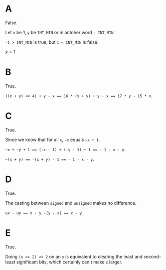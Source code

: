 # A
False.

Let `x` be 1, `y` be `INT_MIN` or in antoher word `- INT_MIN`.

`-1 > INT_MIN` is true, but `1 < INT_MIN` is false.

$x=1$

# B
True.

`((x + y) << 4) + y - x == 16 * (x + y) + y - x == 17 * y - 15 * x`.

# C
True.

Since we know that for all `x`, `-x` equals `~x + 1`.

`~x + ~y + 1 == (-x - 1) + (-y - 1) + 1 == - 1 - x - y`.

`~(x + y) == -(x + y) - 1 == - 1 - x - y`.


# D

True.

The casting between `signed` and `unsigned` makes no difference.

`ux - uy == x - y`.
`-(y - x) == x - y`.

# E
True.

Doing `(x >> 2) << 2` on an `x` is equivalent to clearing the least and second-least significant bits, which certainly can't make `x` larger.
